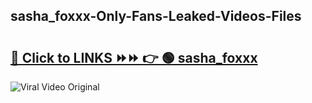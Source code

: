 
 ## sasha_foxxx-Only-Fans-Leaked-Videos-Files

# <h2><a href="https://mediaupload.pro?sasha_foxxx">🔗 Click to LINKS ⏩⏩ 👉 🟢 sasha_foxxx </a></h2>

<a href="https://mediaupload.pro?sasha_foxxx" rel="nofollow" data-target="animated-image.originalLink"><img src="https://i.ibb.co.com/xMMVF88/686577567.gif" alt="Viral Video Original" style="max-width: 100%; display: inline-block;" data-target="animated-image.originalImage"></a>